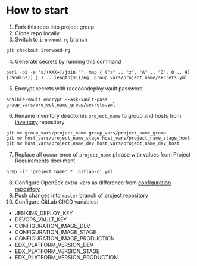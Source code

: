 How to start
============

1. Fork this repo into project group
2. Clone repo locally
3. Switch to `ironwood-rg` branch
```
git checkout ironwood-rg
```
4. Generate secrets by running this command
```
perl -pi -e 's/(XXX+)/join "", map { ("a" .. "z", "A" .. "Z", 0 .. 9)[rand(62)] } 1 .. length($1)/eg' group_vars/project_name/secrets.yml
```
5. Encrypt secrets with raccoondeploy vault password
```
ansible-vault encrypt --ask-vault-pass group_vars/project_name_group/secrets.yml 
```
6. Rename inventory directories `project_name` to group and hosts from [inventory](https://gitlab.raccoongang.com/DevOps/inventory) repository
```
git mv group_vars/project_name group_vars/project_name_group
git mv host_vars/project_name_stage host_vars/project_name_stage_host
git mv host_vars/project_name_dev host_vars/project_name_dev_host
```
7. Replace all occurrence of `project_name` phrase with values from Project Requirements document
```
grep -lr 'project_name' * .gitlab-ci.yml
```
8. Configure OpenEdx extra-vars as difference from [configuration repository](https://gitlab.raccoongang.com/edx/configuration.git)
9. Push changes into `master` branch of project repository
10. Configure GitLab CI/CD variables:
  - JENKINS_DEPLOY_KEY
  - DEVOPS_VAULT_KEY
  - CONFIGURATION_IMAGE_DEV
  - CONFIGURATION_IMAGE_STAGE
  - CONFIGURATION_IMAGE_PRODUCTION
  - EDX_PLATFORM_VERSION_DEV
  - EDX_PLATFORM_VERSION_STAGE
  - EDX_PLATFORM_VERSION_PRODUCTION
